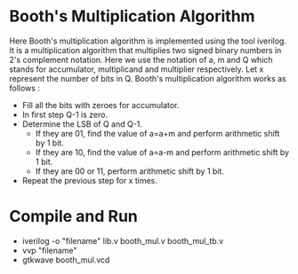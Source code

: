 # Booth's Multiplication Algorithm 

Here Booth's multiplication algorithm is implemented using the tool iverilog. It is a multiplication algorithm that multiplies two signed binary numbers in 2's complement notation. Here we use the notation of a, m and Q which stands for accumulator, multiplicand and multiplier respectively. Let x represent the number of bits in Q. Booth's multiplication algorithm works as follows :  
- Fill all the bits with zeroes for accumulator. 
- In first step Q-1 is zero.
- Determine the LSB of Q and Q-1. 
  - If they are 01, find the value of a=a+m and perform arithmetic shift by 1 bit.
  - If they are 10, find the value of a=a-m and perform arithmetic shift by 1 bit.
  - If they are 00 or 11, perform arithmetic shift by 1 bit.
- Repeat the previous step for x times. 

# Compile and Run 

- iverilog -o "filename" lib.v booth_mul.v booth_mul_tb.v 
- vvp "filename"
- gtkwave booth_mul.vcd
